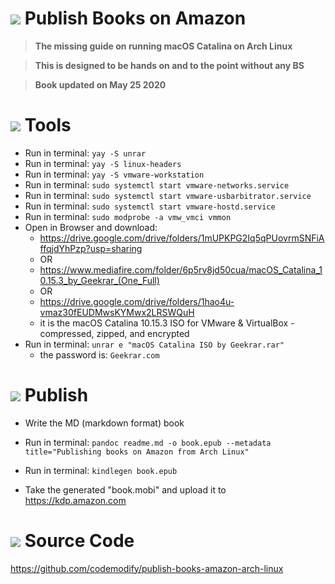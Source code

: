 # ![](https://fonts.gstatic.com/s/i/materialiconsoutlined/flare/v4/24px.svg) Publish Books on Amazon
>__The missing guide on running macOS Catalina on Arch Linux__

>__This is designed to be hands on and to the point without any BS__

>__Book updated on May 25 2020__



# ![](https://fonts.gstatic.com/s/i/materialicons/build/v5/24px.svg) Tools
- Run in terminal: `yay -S unrar`
- Run in terminal: `yay -S linux-headers`
- Run in terminal: `yay -S vmware-workstation`
- Run in terminal: `sudo systemctl start vmware-networks.service`
- Run in terminal: `sudo systemctl start vmware-usbarbitrator.service`
- Run in terminal: `sudo systemctl start vmware-hostd.service`
- Run in terminal: `sudo modprobe -a vmw_vmci vmmon`
- Open in Browser and download:
	- https://drive.google.com/drive/folders/1mUPKPG2Iq5qPUovrmSNFiAffqjdYhPzp?usp=sharing
	- OR
	- https://www.mediafire.com/folder/6p5rv8jd50cua/macOS_Catalina_10.15.3_by_Geekrar_(One_Full)
	- OR
	- https://drive.google.com/drive/folders/1hao4u-vmaz30fEUDMwsKYMwx2LRSWQuH
	- it is the macOS Catalina 10.15.3 ISO for VMware & VirtualBox - compressed, zipped, and encrypted
-  Run in terminal: `unrar e "macOS Catalina ISO by Geekrar.rar"`
	- the password is: `Geekrar.com`


# ![](https://fonts.gstatic.com/s/i/materialicons/publish/v5/24px.svg) Publish

- Write the MD (markdown format) book

- Run in terminal: `pandoc readme.md -o book.epub --metadata title="Publishing books on Amazon from Arch Linux"`

- Run in terminal: `kindlegen book.epub`


- Take the generated "book.mobi" and upload it to https://kdp.amazon.com



# ![](https://fonts.gstatic.com/s/i/materialicons/code/v5/24px.svg) Source Code

https://github.com/codemodify/publish-books-amazon-arch-linux
